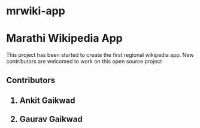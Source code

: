# mrwiki-app
<H1>Marathi Wikipedia App</H1>
This project has been started to create the first regional wikipedia app. New contributors are welcomed to work on this open source project
<H2> Contributors<H2>
<ol>
<li><b>Ankit Gaikwad<b> </li> </br>
<li><b>Gaurav Gaikwad<b> </li></br>
</ol>
